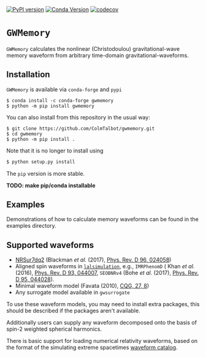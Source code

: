 [![PyPI version](https://badge.fury.io/py/gwmemory.svg)](https://badge.fury.io/py/gwmemory)
[![Conda Version](https://img.shields.io/conda/vn/conda-forge/gwmemory.svg)](https://anaconda.org/conda-forge/gwmemory)
[![codecov](https://codecov.io/github/ColmTalbot/gwmemory/branch/master/graph/badge.svg?token=QAASCHZ7QI)](https://codecov.io/github/ColmTalbot/gwmemory)

# `GWMemory`

`GWMemory` calculates the nonlinear (Christodoulou) gravitational-wave memory waveform from arbitrary time-domain gravitational-waveforms.

## Installation

`GWMemory` is available via `conda-forge` and `pypi`

```console
$ conda install -c conda-forge gwmemory
$ python -m pip install gwmemory
```

You can also install from this repository in the usual way:

```console
$ git clone https://github.com/ColmTalbot/gwmemory.git
$ cd gwmemory
$ python -m pip install .
```

Note that it is no longer to install using
```bash
$ python setup.py install
```
The `pip` version is more stable.

**TODO: make pip/conda installable**

## Examples

Demonstrations of how to calculate memory waveforms can be found in the examples directory.

## Supported waveforms

- [NRSur7dq2](https://zenodo.org/record/1215824#.WzcMDuiFPEY) (Blackman _et al._ (2017), [Phys. Rev. D 96, 024058](https://journals.aps.org/prd/abstract/10.1103/PhysRevD.96.024058))
- Aligned spin waveforms in [`lalsimulation`](http://git.ligo.org/lscsoft/lalsuite), e.g., `IMRPhenomD` ( Khan _et al._ (2016), [Phys. Rev. D 93, 044007](https://journals.aps.org/prd/abstract/10.1103/PhysRevD.93.044007), `SEOBNRv4` (Bohe _et al._ (2017), [Phys. Rev. D 95, 044028](https://journals.aps.org/prd/abstract/10.1103/PhysRevD.95.044028)).
- Minimal waveform model (Favata (2010), [CQG, 27, 8](http://iopscience.iop.org/article/10.1088/0264-9381/27/8/084036/meta))
- Any surrogate model available in `gwsurrogate`

To use these waveform models, you may need to install extra packages, this should be described if the packages aren't available.

Additionally users can supply any waveform decomposed onto the basis of spin-2 weighted spherical harmonics.

There is basic support for loading numerical relativity waveforms, based on the format of the simulating extreme spacetimes [waveform catalog](https://www.black-holes.org/for-researchers/waveform-catalog).
